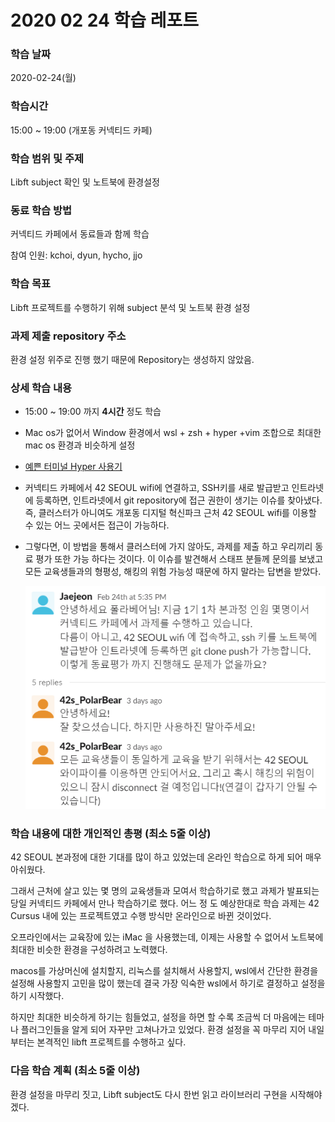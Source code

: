# 2020 02 24 학습 레포트

### 학습 날짜 

2020-02-24(월)

### 학습시간 

15:00 ~ 19:00 (개포동 커넥티드 카페)

### 학습 범위 및 주제 

Libft subject 확인 및 노트북에 환경설정

### 동료 학습 방법 

커넥티드 카페에서 동료들과 함께 학습

참여 인원: kchoi, dyun, hycho, jjo

### 학습 목표

Libft 프로젝트를 수행하기 위해 subject 분석 및 노트북 환경 설정

### 과제 제출 repository 주소

환경 설정 위주로 진행 했기 때문에 Repository는 생성하지 않았음.

### 상세 학습 내용

- 15:00 ~ 19:00 까지 **4시간** 정도 학습

- Mac os가 없어서 Window 환경에서 wsl + zsh + hyper +vim 조합으로 최대한 mac os 환경과 비슷하게 설정

-  [예쁜 터미널 Hyper 사용기](https://jaewoook.github.io/blog/review/terminal/2017/10/17/예쁜-터미널,-Hyper-사용기.html) 

- 커넥티드 카페에서 42 SEOUL wifi에 연결하고, SSH키를 새로 발급받고 인트라넷에 등록하면, 인트라넷에서 git repository에 접근 권한이 생기는 이슈를 찾아냈다. 즉, 클러스터가 아니여도 개포동 디지털 혁신파크 근처 42 SEOUL wifi를 이용할 수 있는 어느 곳에서든 접근이 가능하다.

- 그렇다면, 이 방법을 통해서 클러스터에 가지 않아도, 과제를 제출 하고 우리끼리 동료 평가 또한 가능 하다는 것이다. 이 이슈를 발견해서 스태프 분들께 문의를 보냈고 모든 교육생들과의 형평성, 해킹의 위험 가능성 때문에 하지 말라는 답변을 받았다.

  ![wifi](wifi.png)

### 학습 내용에 대한 개인적인 총평 (최소 5줄 이상)

42 SEOUL 본과정에 대한 기대를 많이 하고 있었는데 온라인 학습으로 하게 되어 매우 아쉬웠다.

그래서 근처에 살고 있는 몇 명의 교육생들과 모여서 학습하기로 했고 과제가 발표되는 당일 커넥티드 카페에서 만나 학습하기로 했다. 어느 정	도 예상한대로 학습 과제는 42 Cursus 내에 있는 프로젝트였고 수행 방식만 온라인으로 바뀐 것이었다.

오프라인에서는 교육장에 있는 iMac 을 사용했는데, 이제는 사용할 수 없어서 노트북에 최대한 비슷한 환경을 구성하려고 노력했다. 

macos를 가상머신에 설치할지, 리눅스를 설치해서 사용할지, wsl에서 간단한 환경을 설정해 사용할지 고민을 많이 했는데 결국 가장 익숙한 wsl에서 하기로 결정하고 설정을 하기 시작했다.

하지만 최대한 비슷하게 하기는 힘들었고, 설정을 하면 할 수록 조금씩 더 마음에는 테마나 플러그인들을 알게 되어 자꾸만 고쳐나가고 있었다. 환경 설정을 꼭 마무리 지어 내일 부터는 본격적인 libft 프로젝트를 수행하고 싶다.

### 다음 학습 계획 (최소 5줄 이상)

환경 설정을 마무리 짓고, Libft subject도 다시 한번 읽고 라이브러리 구현을 시작해야겠다.